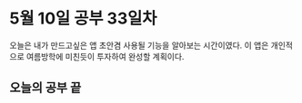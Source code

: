  # 5월 10일 공부 33일차
 오늘은 내가 만드고싶은 앱 초안겸 사용될 기능을 알아보는 시간이였다. 이 앱은 개인적으로 여름방학에 미친듯이 투자하여 완성할 계획이다.
 ## 오늘의 공부 끝 
